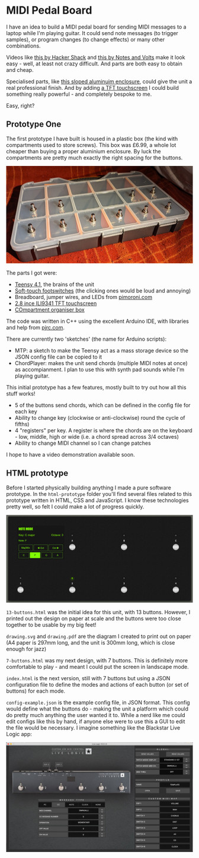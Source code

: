 # MIDI Pedal Board

I have an idea to build a MIDI pedal board for sending MIDI messages to a laptop while I'm playing guitar. It could send note messages (to trigger samples), or program changes (to change effects) or many other combinations.

Videos like [this by Hacker Shack](https://www.youtube.com/watch?v=M25I58I7BtI) and [this by Notes and Volts](https://www.youtube.com/watch?v=H3WevrsmO9o) make it look easy - well, at least not crazy difficult. And parts are both easy to obtain and cheap.

Specialised parts, like [this sloped aluminuim enclosure](https://uk.farnell.com/bopla/atph-1865-300/case-aluminium-68x300x181mm/dp/1843600), could give the unit a real professional finish. And by adding [a TFT touchscreen](https://www.pjrc.com/store/display_ili9341_touch.html) I could build something really powerful - and completely bespoke to me.

Easy, right?

## Prototype One

The first prototype I have built is housed in a plastic box (the kind with compartments used to store screws). This box was £6.99, a whole lot cheaper than buying a proper aluminium enclosure. By luck the compartments are pretty much exactly the right spacing for the buttons.

![Photo of the initial prototype in a plastic box](graphics/prototype-1.jpg)

The parts I got were:

- [Teensy 4.1](https://www.pjrc.com/store/teensy41.html), the brains of the unit
- [Soft-touch footswitches](https://www.amazon.co.uk/dp/B073S4YVF4?psc=1&ref=ppx_yo2ov_dt_b_product_details) (the clicking ones would be loud and annoying)
- Breadboard, jumper wires, and LEDs from [pimoroni.com](https://shop.pimoroni.com/)
- [2.8 ince ILI9341 TFT touchscreen](https://www.amazon.co.uk/dp/B09Z29CGY1?psc=1&ref=ppx_yo2ov_dt_b_product_details)
- [COmpartment organiser box](https://www.bmstores.co.uk/products/kingmann-20-compartment-multi-purpose-organiser-18-392691)

The code was written in C++ using the excellent Arduino IDE, with libraries and help from [pjrc.com](https://www.pjrc.com).

There are currently two 'sketches' (the name for Arduino scripts):

- MTP: a sketch to make the Teensy act as a mass storage device so the JSON config file can be copied to it
- ChordPlayer: makes the unit send chords (multiple MIDI notes at once) as accompianment. I plan to use this with synth pad sounds while I'm playing guitar.

This initial prototype has a few features, mostly built to try out how all this stuff works!

- 5 of the buttons send chords, which can be defined in the config file for each key
- Ability to change key (clockwise or anti-clockwise) round the cycle of fifths)
- 4 "registers" per key. A register is where the chords are on the keyboard - low, middle, high or wide (i.e. a chord spread across 3/4 octaves)
- Ability to change MIDI channel so I can change patches

I hope to have a video demonstration available soon.

## HTML prototype

Before I started physically building anything I made a pure software prototype. In the `html-prototype` folder you'll find several files related to this prototype written in HTML, CSS and JavaScript. I know these technologies pretty well, so felt I could make a lot of progress quickly.

![Screenshot of the 7-button HTML prototype](graphics/mockup-7-buttons.jpg)

`13-buttons.html` was the initial idea for this unit, with 13 buttons. However, I printed out the design on paper at scale and the buttons were too close together to be usable by my big feet!

`drawing.svg` and `drawing.pdf` are the diagram I created to print out on paper (A4 paper is 297mm long, and the unit is 300mm long, which is close enough for jazz)

`7-buttons.html` was my next design, with 7 buttons. This is definitely more comfortable to play - and meant I could put the screen in landscape mode.

`index.html` is the next version, still with 7 buttons but using a JSON configuration file to define the modes and actions of each button (or set of buttons) for each mode.

`config-example.json` is the example config file, in JSON format. This config would define what the buttons do - making the unit a platform which could do pretty much anything the user wanted it to. While a nerd like me could edit configs like this by hand, if anyone else were to use this a GUI to edit the file would be necessary. I imagine something like the Blackstar Live Logic app:

![Screenshot of the Blackstar Live Logic editor app](research/blackstar-live-logic-app.jpg)
